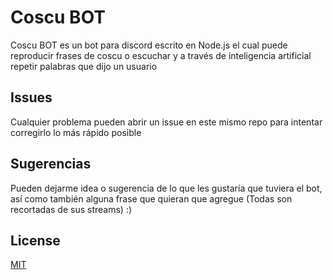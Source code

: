 # Coscu BOT

Coscu BOT es un bot para discord escrito en Node.js el cual puede reproducir frases de coscu o escuchar y a través de inteligencia artificial repetir palabras que dijo un usuario

## Issues

Cualquier problema pueden abrir un issue en este mismo repo para intentar corregirlo lo más rápido posible

## Sugerencias

Pueden dejarme idea o sugerencia de lo que les gustaría que tuviera el bot, así como también alguna frase que quieran que agregue (Todas son recortadas de sus streams) :)

## License
[MIT](https://choosealicense.com/licenses/mit/)